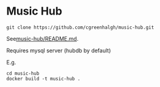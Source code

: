 # Music Hub

```
git clone https://github.com/cgreenhalgh/music-hub.git
```

See[music-hub/README.md](music-hub/README.md).

Requires mysql server (hubdb by default)

E.g.
```
cd music-hub
docker build -t music-hub .
```

